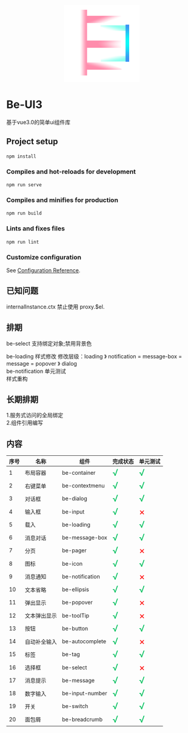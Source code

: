 <p align="center">
  <a href="https://www.antdv.com/">
    <img width="200" src="/public/logo.png">
  </a>
</p>

# Be-UI3

基于vue3.0的简单ui组件库

## Project setup

```
npm install
```

### Compiles and hot-reloads for development

```
npm run serve
```

### Compiles and minifies for production

```
npm run build
```

### Lints and fixes files

```
npm run lint
```

### Customize configuration

See [Configuration Reference](https://cli.vuejs.org/config/).

## 已知问题

internalInstance.ctx 禁止使用 proxy.$el.

## 排期

be-select 支持绑定对象;禁用背景色

be-loading 样式修改 修改层级：loading 》 notification = message-box = message = popover 》 dialog  
be-notification 单元测试  
样式重构

## 长期排期

1.服务式访问的全局绑定  
2.组件引用编写

## 内容

|  序号   |  名称   | 组件  | 完成状态  | 单元测试  |
|  ---- |  ----  | ----  | ----  | ----  |
|1| 布局容器  | be-container |<font color=#07c160 size=5>√</font>|<font color=#07c160 size=5>√</font>|
|2| 右键菜单  | be-contextmenu |<font color=#07c160 size=5>√</font>|<font color=#07c160 size=5>√</font>|
|3| 对话框  | be-dialog | <font color=#07c160 size=5>√</font>|<font color=#07c160 size=5>√</font> |
|4| 输入框  | be-input | <font color=#07c160 size=5>√</font>|<font color=red size=5>×</font> |
|5| 载入  | be-loading | <font color=#07c160 size=5>√</font>|<font color=#07c160 size=5>√</font>|
|6| 消息对话  | be-message-box | <font color=#07c160 size=5>√</font>  | <font color=#07c160 size=5>√</font>|
|7| 分页  | be-pager | <font color=#07c160 size=5>√</font>  | <font color=red size=5>×</font> |
|8| 图标  | be-icon | <font color=#07c160 size=5>√</font>  | <font color=#07c160 size=5>√</font> |
|9| 消息通知  | be-notification | <font color=#07c160 size=5>√</font>  | <font color=red size=5>×</font> |
|10| 文本省略  | be-ellipsis | <font color=#07c160 size=5>√</font>  | <font color=#07c160 size=5>√</font> |
|11| 弹出显示  | be-popover | <font color=#07c160 size=5>√</font>  | <font color=red size=5>×</font> |
|12| 文本弹出显示  | be-toolTip | <font color=#07c160 size=5>√</font>  | <font color=red size=5>×</font> |
|13| 按钮  | be-button | <font color=#07c160 size=5>√</font>  | <font color=#07c160 size=5>√</font> |
|14| 自动补全输入 | be-autocomplete  | <font color=#07c160 size=5>√</font>  | <font color=red size=5>×</font> |
|15| 标签  | be-tag | <font color=#07c160 size=5>√</font>  | <font color=#07c160 size=5>√</font> |
|16| 选择框  | be-select | <font color=#07c160 size=5>√</font>  | <font color=red size=5>×</font> |
|17| 消息提示  | be-message | <font color=#07c160 size=5>√</font>  | <font color=#07c160 size=5>√</font> |
|18| 数字输入  | be-input-number | <font color=#07c160 size=5>√</font>  | <font color=#07c160 size=5>√</font> |
|19| 开关  | be-switch | <font color=#07c160 size=5>√</font>  | <font color=#07c160 size=5>√</font> |
|20| 面包屑  | be-breadcrumb | <font color=#07c160 size=5>√</font>  | <font color=#07c160 size=5>√</font> |











